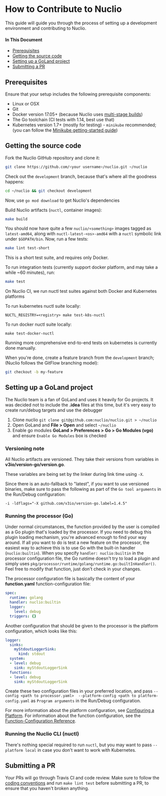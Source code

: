 # How to Contribute to Nuclio

This guide will guide you through the process of setting up a development environment and contributing to Nuclio. 

#### In This Document
- [Prerequisites](#prerequisites)
- [Getting the source code](#get-source)
- [Setting up a GoLand project](#goland-setup)
- [Submitting a PR](#submitting-a-pr)

<a id="prerequisites"></a>
## Prerequisites

Ensure that your setup includes the following prerequisite components:

- Linux or OSX
- Git
- Docker version 17.05+ (because Nuclio uses [multi-stage builds](https://docs.docker.com/engine/userguide/eng-image/multistage-build/))
- The Go toolchain (CI tests with 1.14, best use that)
- Kubernetes version 1.7+ (mostly for testing) - `minikube` recommended; (you can follow the [Minikube getting-started guide](/docs/setup/minikube/getting-started-minikube.md))

<a id="get-source"></a>
## Getting the source code

Fork the Nuclio GitHub repository and clone it:

```sh
git clone https://github.com/<your username>/nuclio.git ~/nuclio
```

Check out the `development` branch, because that's where all the goodness happens:

```sh
cd ~/nuclio && git checkout development
```

Now, use `go mod download` to get Nuclio's dependencies

Build Nuclio artifacts (`nuctl`, container images):

```sh
make build
```

You should now have quite a few `nuclio/<something>` images tagged as `latest-amd64`, along with `nuctl-latest-<os>-amd64` with a `nuctl` symbolic link under `$GOPATH/bin`. Now, run a few tests:

```sh
make lint test-short
```

This is a short test suite, and requires only Docker.

To run integration tests (currently support docker platform, and may take a while ~60 minutes), run:

```sh
make test
```

On Nuclio CI, we run nuctl test suites against both Docker and Kubernetes platforms

To run kubernetes nuctl suite locally:

`NUCTL_REGISTRY=<registry> make test-k8s-nuctl`

To run docker nuctl suite locally:

`make test-docker-nuctl`

Running more comprehensive end-to-end tests on kubernetes is currently done manually.

When you're done, create a feature branch from the `development` branch; (Nuclio follows the GitFlow branching model):

```sh
git checkout -b my-feature
```

<a id="goland-setup"></a>
## Setting up a GoLand project

The Nuclio team is a fan of GoLand and uses it heavily for Go projects. It was decided not to include the **.idea** files at this time, but it's very easy to create run/debug targets and use the debugger
1. Clone nuclio `git clone git@github.com:nuclio/nuclio.git > ~/nuclio`
2. Open GoLand and **File > Open** and select `~/nuclio`
3. Enable go modules **GoLand > Preferences > Go > Go Modules (vgo)** and ensure `Enable Go Modules` box is checked

<a id="goland-versioning-note"></a>
### Versioning note

All Nuclio artifacts are versioned. They take their versions from variables in **v3io/version-go/version.go**.

These variables are being set by the linker during link time using `-X`.

Since there is an auto-fallback to "latest", if you want to use versioned binaries, make sure to pass the following as part of the `Go tool arguments` in the Run/Debug configuration:
```
-i -ldflags="-X github.com/v3io/version-go.label=1.4.5"
``` 

<a id="goland-run-go-processor"></a>
### Running the processor (Go)

Under normal circumstances, the function provided by the user is compiled as a Go plugin that's loaded by the processor. If you need to debug this plugin loading mechanism, you're advanced enough to find your way around. If all you want to do is test a new feature on the processor, the easiest way to achieve this is to use Go with the built-in handler (`nuclio:builtin`). When you specify `handler: nuclio:builtin` in the processor configuration file, the Go runtime doesn't try to load a plugin and simply uses `pkg/processor/runtime/golang/runtime.go:builtInHandler()`. Feel free to modify that function, just don't check in your changes. 

The processor configuration file is basically the content of your **function.yaml** function-configuration file:
```yaml
spec:
  runtime: golang
  handler: nuclio:builtin
  logger:
    level: debug
  triggers: {}
```

Another configuration that should be given to the processor is the platform configuration, which looks like this:
```yaml
logger:
  sinks:
    myStdoutLoggerSink:
      kind: stdout
  system:
  - level: debug
    sink: myStdoutLoggerSink
  functions:
  - level: debug
    sink: myStdoutLoggerSink
```

Create these two configuration files in your preferred location, and pass `--config <path to processor.yaml> 
--platform-config <path to platform-config.yaml` as `Program arguments` in the Run/Debug configuration.

For more information about the platform configuration, see [Configuring a Platform](/docs/tasks/configuring-a-platform.md#configuration-elements).
For information about the function configuration, see the [Function-Configuration Reference](/docs/reference/function-configuration/function-configuration-reference.md).

<a id="goland-run-cli"></a>
### Running the Nuclio CLI (nuctl)

There's nothing special required to run `nuctl`, but you may want to pass `--platform local` in case you don't want to work with Kubernetes. 

<a id="submitting-a-pr"></a>
## Submitting a PR

Your PRs will go through Travis CI and code review. Make sure to follow the [coding conventions](/docs/devel/coding-conventions.md) and run `make lint test` before submitting a PR, to ensure that you haven't broken anything.

